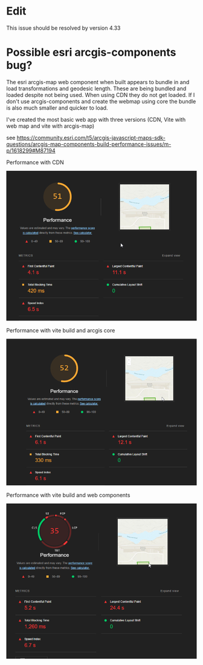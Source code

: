 # Edit

This issue should be resolved by version 4.33

# Possible esri arcgis-components bug?

The esri arcgis-map web component when built appears to bundle in and load transformations and geodesic length. These are being bundled and loaded despite not being used. When using CDN they do not get loaded. If I don't use arcgis-components and create the webmap using core the bundle is also much smaller and quicker to load.

I've created the most basic web app with three versions (CDN, Vite with web map and vite with arcgis-map)

see https://community.esri.com/t5/arcgis-javascript-maps-sdk-questions/arcgis-map-components-build-performance-issues/m-p/1618299#M87194

Performance with CDN

![alt text](/cdn/chrome_ATbakzYN9m.png)


Performance with vite build and arcgis core

![alt text](/vite/chrome_o7FYTGHRgc.png)


Performance with vite build and web components

![alt text](/vite-web-component/chrome_USQjvCJ2ZY.png)

